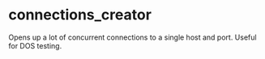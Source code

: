 # connections_creator
Opens up a lot of concurrent connections to a single host and port. Useful for DOS testing.
